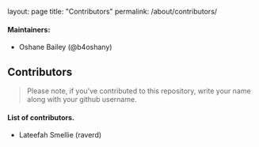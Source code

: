 layout: page
title: "Contributors"
permalink: /about/contributors/

#### Maintainers:

- Oshane Bailey (@b4oshany)

## Contributors

> Please note, if you've contributed to this repository, write your name along with your github username.


#### List of contributors.

- Lateefah Smellie (raverd)
